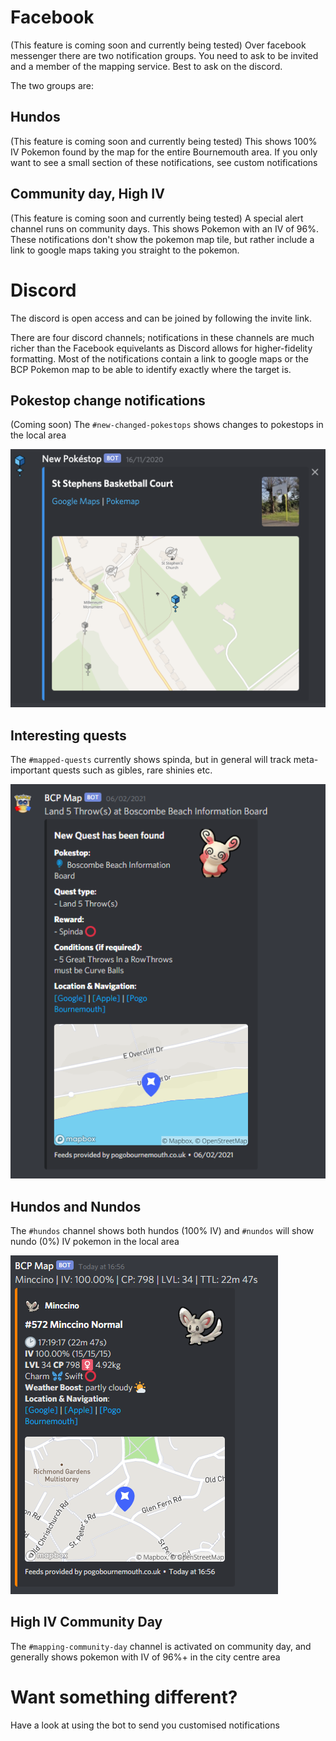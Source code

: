 

# Facebook
(This feature is coming soon and currently being tested)
Over facebook messenger there are two notification groups.  You need to ask to be invited and a member of the mapping service.  Best to ask on the discord.

The two groups are:

## Hundos
(This feature is coming soon and currently being tested)
This shows 100% IV Pokemon found by the map for the entire Bournemouth area.  If you only want to see a small section of these notifications, see custom notifications



## Community day, High IV
(This feature is coming soon and currently being tested)
A special alert channel runs on community days.  This shows Pokemon with an IV of 96%.  These notifications don't show the pokemon map tile, but rather include a link to google maps taking you straight to the pokemon.



# Discord

The discord is open access and can be joined by following the invite link.

There are four discord channels; notifications in these channels are much richer than the Facebook equivelants as Discord allows for higher-fidelity formatting. Most of the notifications contain a link to google maps or the BCP Pokemon map to be able to identify exactly where the target is.

## Pokestop change notifications
(Coming soon)
The `#new-changed-pokestops` shows changes to pokestops in the local area

![NewPokestop](img/discord-new-pokestop.png)

## Interesting quests
The `#mapped-quests` currently shows spinda, but in general will track meta-important quests such as gibles, rare shinies etc.

![Pokemon](img/discord-quest.png)

## Hundos and Nundos

The `#hundos` channel shows both hundos (100% IV) and  `#nundos` will show nundo (0%) IV pokemon in the local area

![Pokemon](img/discord-pokemon.png)

## High IV Community Day

The `#mapping-community-day` channel is activated on community day, and generally shows pokemon with IV of 96%+ in the city centre area

# Want something different?

Have a look at using the bot to send you customised notifications